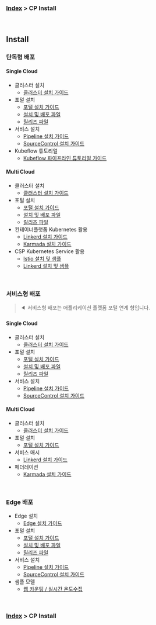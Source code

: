 ### [Index](https://github.com/K-PaaS/Guide/blob/master/README.md) > CP Install

<br>

## Install

### 단독형 배포

#### Single Cloud
- 클러스터 설치
  + [클러스터 설치 가이드](standalone/cp-cluster-install-single.md)
- 포털 설치
  + [포털 설치 가이드](portal/cp-portal-standalone-guide.md)
  + [설치 및 배포 파일](https://github.com/K-PaaS/cp-helm-chart)
  + [릴리즈 파일](https://github.com/K-PaaS/cp-portal-release)
- 서비스 설치
  + [Pipeline 설치 가이드](pipeline/cp-pipeline-standalone-guide.md)
  + [SourceControl 설치 가이드](source-control/cp-source-control-standalone-guide.md)
- Kubeflow 튜토리얼
  + [Kubeflow 파이프라인 튜토리얼 가이드](standalone/cp-kubeflow-sample-guide.md)

#### Multi Cloud
- 클러스터 설치
  + [클러스터 설치 가이드](standalone/cp-cluster-install-multi.md)
- 포털 설치
  + [포털 설치 가이드](portal/cp-portal-standalone-guide-mc.md)
  + [설치 및 배포 파일](https://github.com/K-PaaS/cp-helm-chart)
  + [릴리즈 파일](https://github.com/K-PaaS/cp-portal-release)
- 컨테이너플랫폼 Kubernetes 활용
  + [Linkerd 설치 가이드](multicluster/cp-linkerd-install.md)
  + [Karmada 설치 가이드](multicluster/cp-karmada-install.md)
- CSP Kubernetes Service 활용
  + [Istio 설치 및 샘플](csp/cp-csp-istio-guide.md)
  + [Linkerd 설치 및 샘플](csp/cp-csp-linkerd-guide.md)

<br>

### 서비스형 배포
> :speaker: 서비스형 배포는 애플리케이션 플랫폼 포털 연계 형입니다.

#### Single Cloud

- 클러스터 설치
  + [클러스터 설치 가이드](standalone/cp-cluster-install-single.md)
- 포털 설치
  + [포털 설치 가이드](portal/cp-portal-service-guide.md)
  + [설치 및 배포 파일](https://github.com/K-PaaS/cp-helm-chart/tree/master)
  + [릴리즈 파일](https://github.com/K-PaaS/cp-portal-release/tree/master)
- 서비스 설치
  + [Pipeline 설치 가이드](pipeline/cp-pipeline-service-guide.md)
  + [SourceControl 설치 가이드](source-control/cp-source-control-service-guide.md)

#### Multi Cloud

- 클러스터 설치
  + [클러스터 설치 가이드](standalone/cp-cluster-install-multi.md)
- 포털 설치
  + [포털 설치 가이드](portal/cp-portal-service-guide-mc.md)
- 서비스 매시
  + [Linkerd 설치 가이드](multicluster/cp-linkerd-install.md)
- 페더레이션
  + [Karmada 설치 가이드](multicluster/cp-karmada-install.md)

<br>

### Edge 배포
- Edge 설치
  + [Edge 설치 가이드](edge/cp-edge-install.md)
- 포털 설치
  + [포털 설치 가이드](portal/cp-portal-standalone-guide.md)
  + [설치 및 배포 파일](https://github.com/K-PaaS/cp-helm-chart/tree/master)
  + [릴리즈 파일](https://github.com/K-PaaS/cp-portal-release/tree/master)
- 서비스 설치
  + [Pipeline 설치 가이드](pipeline/cp-pipeline-standalone-guide.md)
  + [SourceControl 설치 가이드](source-control/cp-source-control-standalone-guide.md)
- 샘플 모델
  + [웹 카운팅 / 실시간 온도수집](edge/cp-edge-sample-guide.md)


<br>

### [Index](https://github.com/K-PaaS/Guide/blob/master/README.md) > CP Install
